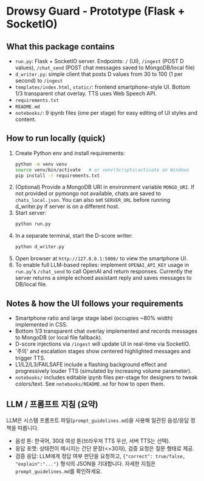 # Drowsy Guard - Prototype (Flask + SocketIO)
## What this package contains
- `run.py`: Flask + SocketIO server. Endpoints: `/` (UI), `/ingest` (POST D values), `/chat_send` (POST chat messages saved to MongoDB/local file)
- `d_writer.py`: simple client that posts D values from 30 to 100 (1 per second) to `/ingest`
- `templates/index.html`, `static/`: frontend smartphone-style UI. Bottom 1/3 transparent chat overlay. TTS uses Web Speech API.
- `requirements.txt`
- `README.md`
- `notebooks/`: 9 ipynb files (one per stage) for easy editing of UI styles and content.

## How to run locally (quick)
1. Create Python env and install requirements:
   ```bash
   python -m venv venv
   source venv/bin/activate   # or venv\Scripts\activate on Windows
   pip install -r requirements.txt
   ```
2. (Optional) Provide a MongoDB URI in environment variable `MONGO_URI`. If not provided or pymongo not available, chats are saved to `chats_local.json`.
   You can also set `SERVER_URL` before running d_writer.py if server is on a different host.
3. Start server:
   ```bash
   python run.py
   ```
4. In a separate terminal, start the D-score writer:
   ```bash
   python d_writer.py
   ```
5. Open browser at `http://127.0.0.1:5000/` to view the smartphone UI.
6. To enable full LLM-based replies: implement `OPENAI_API_KEY` usage in `run.py`'s `/chat_send` to call OpenAI and return responses. Currently the server returns a simple echoed assistant reply and saves messages to DB/local file.

## Notes & how the UI follows your requirements
- Smartphone ratio and large stage label (occupies ~80% width) implemented in CSS.
- Bottom 1/3 transparent chat overlay implemented and records messages to MongoDB (or local file fallback).
- D-score injections via `/ingest` will update UI in real-time via SocketIO.
- '주의' and escalation stages show centered highlighted messages and trigger TTS.
- L1/L2/L3/FAILSAFE include a flashing background effect and progressively louder TTS (simulated by increasing volume parameter).
- `notebooks/` includes editable ipynb files per-stage for designers to tweak colors/text. See `notebooks/README.md` for how to open them.

## LLM / 프롬프트 지침 (요약)
LLM은 시스템 프롬프트 파일(`prompt_guidelines.md`)을 사용해 일관된 음성/응답 정책을 따릅니다.
- 음성 톤: 한국어, 30대 여성 톤(브라우저 TTS 우선, 서버 TTS는 선택).
- 응답 포맷: 상태전이 메시지는 간단 문장(<=30자), 검증 요청은 질문 형태로 제공.
- 검증 응답: LLM에게 정답 여부 판단을 요청하고, `{"correct": true/false, "explain":"..."}` 형식의 JSON을 기대합니다.
자세한 지침은 `prompt_guidelines.md`를 확인하세요.
